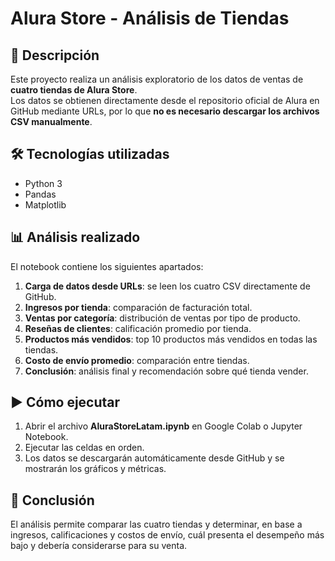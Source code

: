 # Alura Store - Análisis de Tiendas

## 📌 Descripción
Este proyecto realiza un análisis exploratorio de los datos de ventas de **cuatro tiendas de Alura Store**.  
Los datos se obtienen directamente desde el repositorio oficial de Alura en GitHub mediante URLs, por lo que **no es necesario descargar los archivos CSV manualmente**.

## 🛠️ Tecnologías utilizadas
- Python 3  
- Pandas  
- Matplotlib  

## 📊 Análisis realizado
El notebook contiene los siguientes apartados:

1. **Carga de datos desde URLs**: se leen los cuatro CSV directamente de GitHub.  
2. **Ingresos por tienda**: comparación de facturación total.  
3. **Ventas por categoría**: distribución de ventas por tipo de producto.  
4. **Reseñas de clientes**: calificación promedio por tienda.  
5. **Productos más vendidos**: top 10 productos más vendidos en todas las tiendas.  
6. **Costo de envío promedio**: comparación entre tiendas.  
7. **Conclusión**: análisis final y recomendación sobre qué tienda vender.  

## ▶️ Cómo ejecutar
1. Abrir el archivo **AluraStoreLatam.ipynb** en Google Colab o Jupyter Notebook.  
2. Ejecutar las celdas en orden.  
3. Los datos se descargarán automáticamente desde GitHub y se mostrarán los gráficos y métricas.  

## 📝 Conclusión
El análisis permite comparar las cuatro tiendas y determinar, en base a ingresos, calificaciones y costos de envío, cuál presenta el desempeño más bajo y debería considerarse para su venta.
